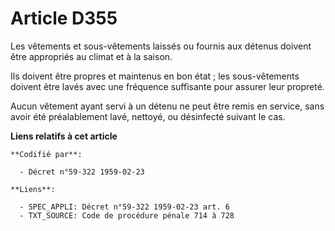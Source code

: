 # Article D355

Les vêtements et sous-vêtements laissés ou fournis aux détenus doivent être appropriés au climat et à la saison.

Ils doivent être propres et maintenus en bon état ; les sous-vêtements doivent être lavés avec une fréquence suffisante pour
assurer leur propreté.

Aucun vêtement ayant servi à un détenu ne peut être remis en service, sans avoir été préalablement lavé, nettoyé, ou
désinfecté suivant le cas.

**Liens relatifs à cet article**

	**Codifié par**:

	  - Décret n°59-322 1959-02-23

	**Liens**:

	  - SPEC_APPLI: Décret n°59-322 1959-02-23 art. 6
	  - TXT_SOURCE: Code de procédure pénale 714 à 728
